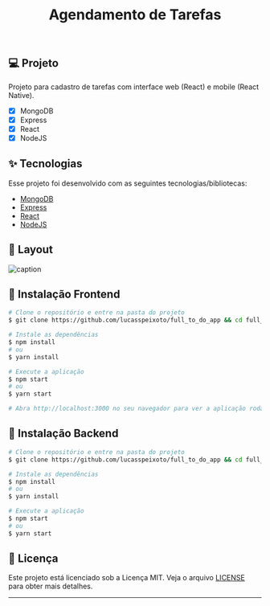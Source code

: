 <h1 align="center">
   Agendamento de Tarefas
</h1>

<br>

## 💻 Projeto

Projeto para cadastro de tarefas com interface web (React) e mobile (React Native).

- [x] MongoDB
- [x] Express
- [x] React
- [x] NodeJS

## ✨ Tecnologias

Esse projeto foi desenvolvido com as seguintes tecnologias/bibliotecas:

- [MongoDB](https://www.mongodb.com/)
- [Express](https://expressjs.com/)
- [React](https://reactjs.org/)
- [NodeJS](https://nodejs.org/en/)

## 🔖 Layout

![caption](frontend/public/assets/presentation.gif)

## 🚀 Instalação Frontend

```bash
# Clone o repositório e entre na pasta do projeto
$ git clone https://github.com/lucasspeixoto/full_to_do_app && cd full_to_do_app/frontend

# Instale as dependências
$ npm install
# ou
$ yarn install

# Execute a aplicação
$ npm start
# ou
$ yarn start

# Abra http://localhost:3000 no seu navegador para ver a aplicação rodando!

```

## 🚀 Instalação Backend

```bash
# Clone o repositório e entre na pasta do projeto
$ git clone https://github.com/lucasspeixoto/full_to_do_app && cd full_to_do_app/backend

# Instale as dependências
$ npm install
# ou
$ yarn install

# Execute a aplicação
$ npm start
# ou
$ yarn start

```

## 📝 Licença

Este projeto está licenciado sob a Licença MIT. Veja o arquivo [LICENSE](LICENSE) para obter mais detalhes.

---
